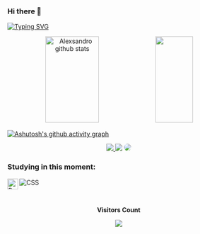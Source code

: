 ### Hi there 👋

<!--
**Alexsandro-Gaiotte/Alexsandro-Gaiotte** is a ✨ _special_ ✨ repository because its `README.md` (this file) appears on your GitHub profile.

Here are some ideas to get you started:

- 🔭 I’m currently working on ...
- 🌱 I’m currently learning ...
- 👯 I’m looking to collaborate on ...
- 🤔 I’m looking for help with ...
- 💬 Ask me about ...
- 📫 How to reach me: ...
- 😄 Pronouns: ...
- ⚡ Fun fact: ...
-->
[![Typing SVG](https://readme-typing-svg.herokuapp.com/?color=006400&size=35&center=true&vCenter=true&width=1000&lines=HELLO,+My+name+is+Alexsandro;I'm+23+years+old;I'm+from+Brazil;I+student+software+engineering;Be+Welcome!+:%29)](https://git.io/typing-svg)

<div align="center">  
  <img width="49%" height="195px" src="https://github-readme-stats.vercel.app/api?username=Alexsandro-Gaiotte&show_icons=true&count_private=true&hide_border=true&title_color=006400&icon_color=ff91a4&text_color=c9d1d9&bg_color=0d1117" alt="Alexsandro github stats" /> 
  <img width="41%" height="195px" src="https://github-readme-stats.vercel.app/api/top-langs/?username=Alexsandro-Gaiotte&layout=compact&hide_border=true&title_color=ff91a4&text_color=ff91a4&bg_color=0d1117" />
</div>

[![Ashutosh's github activity graph](https://github-readme-activity-graph.vercel.app/graph?username=Alexsandro-Gaiotte&bg_color=4CAF50&color=000000&line=944c8f&point=403d3d&area=true&hide_border=true)](https://github.com/ashutosh00710/github-readme-activity-graph)

<div align="center"> 
<a href="https://www.instagram.com/a.gaiotte?igsh=MTQ0NnBycDVlcDQyYw==" target="_blank"><img src="https://img.shields.io/badge/-Instagram-%23E4405F?style=for-the-badge&logo=instagram&logoColor=white"</a>
<a href = "mailto:briansaqua@gmail.com"> <img src="https://img.shields.io/badge/-Gmail-%23333?style=for-the-badge&logo=gmail&logoColor=white" target="_blank"></a>
<a href="www.linkedin.com/in/alexsandro-gaiotte-de-matos-ribeiro-sobrinho-189297204/" target="_blank"><img src="https://img.shields.io/badge/-LinkedIn-%230077B5?style=for-the-badge&logo=linkedin&logoColor=white" style="border-radius: 30px" target="_blank"></a> 
 </div>

 ### Studying in this moment:
  ![CSS](https://img.shields.io/badge/-CSS-0D1117?style=for-the-badge&logo=CSS3&logoColor=1572B6&labelColor=0D1117)&nbsp;
 <img src="https://cdn.simpleicons.org/python/000/fff" alt="Python" align=left width=24 height=24>


<div align="center">
<br><p align="centre"><b>Visitors Count</b></p>  
<p align="center"><img align="center" src="https://profile-counter.glitch.me/{Alexsandro-Gaiotte}/count.svg" /></p> 
<br>
</div>



